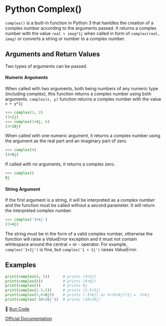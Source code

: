 # Python Complex()

`complex()` is a built-in function in Python 3 that hanldles the creation of a complex number according to the arguments passed. It returns a complex number with the value `real + imag*1j` when called in form of `complex(real, imag)` or converts a string or number to a complex number.

## Arguments and Return Values

Two types of arguments can be passed.

#### Numeric Arguments

When called with two arguments, both being numbers of any numeric type (including complex), this function returns a complex number using both arguments.
`complex(x, y)` function returns a complex number with the value `x + y*1j`

```python
>>> complex(3, 2)
(3+2j)
>>> complex(3+4j, 6)
(3+10j)
```
When called with one numeric argument, it returns a complex number using  the argument as the real part and an imaginary part of zero.

```python
>>> complex(4)
(4+0j)
```
If called with no arguments, it returns a complex zero.

```python
>>> complex()
0j
```
#### String Argument

If the first argument is a string, it will be interpreted as a *complex number* and the function must be called without a second parameter. It will return the interpreted  complex number.

```python
>>> complex('3+4j')
(3+4j)
```
The string must be in the form of a valid complex number, otherwise the function will raise a *ValueError* exception and it must not contain whitespace around the central + or - operator. For example, `complex('1+2j')` is fine, but `complex('1 + 2j')` raises *ValueError*.

## Examples

```python
print(complex(4, 5))      # prints (4+5j)
print(complex(6))         # prints (6+0j)
print(complex())          # prints 0j
print(complex(2.5,5))     # prints (2.5+5j)
print(complex(5,6+8j))    # prints (-3+6j) as 5+(6+8j)*1j = -3+6j
print(complex('10+20j'))  # prints (10+20j)
```
:rocket: [Run Code](https://repl.it/CTGi/3)

[Official Documentation](https://docs.python.org/3/library/functions.html#complex)
